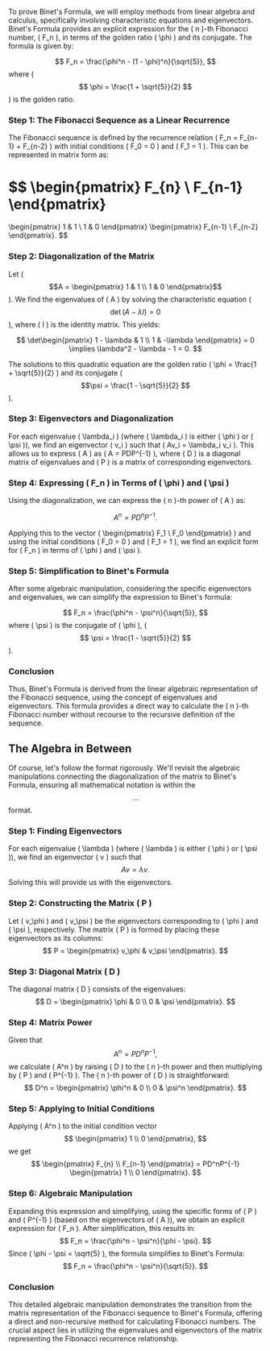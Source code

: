 To prove Binet's Formula, we will employ methods from linear algebra and calculus, specifically involving characteristic equations and eigenvectors. Binet's Formula provides an explicit expression for the \( n \)-th Fibonacci number, \( F_n \), in terms of the golden ratio \( \phi \) and its conjugate. The formula is given by:

$$
F_n = \frac{\phi^n - (1 - \phi)^n}{\sqrt{5}},
$$
where \( $$ \phi = \frac{1 + \sqrt{5}}{2} $$\) is the golden ratio.

### Step 1: The Fibonacci Sequence as a Linear Recurrence

The Fibonacci sequence is defined by the recurrence relation \( F_n = F_{n-1} + F_{n-2} \) with initial conditions \( F_0 = 0 \) and \( F_1 = 1 \). This can be represented in matrix form as:

$$
\begin{pmatrix}
F_{n} \\
F_{n-1}
\end{pmatrix}
=
\begin{pmatrix}
1 & 1 \\
1 & 0
\end{pmatrix}
\begin{pmatrix}
F_{n-1} \\
F_{n-2}
\end{pmatrix}.
$$

### Step 2: Diagonalization of the Matrix

Let \( $$A = \begin{pmatrix} 1 & 1 \\ 1 & 0 \end{pmatrix}$$ \). We find the eigenvalues of \( A \) by solving the characteristic equation \( $$\det(A - \lambda I) = 0 $$\), where \( I \) is the identity matrix. This yields:

$$
\det\begin{pmatrix}
1 - \lambda & 1 \\
1 & -\lambda
\end{pmatrix}
= 0
\implies
\lambda^2 - \lambda - 1 = 0.
$$

The solutions to this quadratic equation are the golden ratio \( \phi = \frac{1 + \sqrt{5}}{2} \) and its conjugate \( $$\psi = \frac{1 - \sqrt{5}}{2} $$\).

### Step 3: Eigenvectors and Diagonalization

For each eigenvalue \( \lambda_i \) (where \( \lambda_i \) is either \( \phi \) or \( \psi \)), we find an eigenvector \( v_i \) such that \( Av_i = \lambda_i v_i \). This allows us to express \( A \) as \( A = PDP^{-1} \), where \( D \) is a diagonal matrix of eigenvalues and \( P \) is a matrix of corresponding eigenvectors.

### Step 4: Expressing \( F_n \) in Terms of \( \phi \) and \( \psi \)

Using the diagonalization, we can express the \( n \)-th power of \( A \) as:

$$
A^n = PD^nP^{-1}.
$$

Applying this to the vector \( \begin{pmatrix} F_1 \\ F_0 \end{pmatrix} \) and using the initial conditions \( F_0 = 0 \) and \( F_1 = 1 \), we find an explicit form for \( F_n \) in terms of \( \phi \) and \( \psi \).

### Step 5: Simplification to Binet's Formula

After some algebraic manipulation, considering the specific eigenvectors and eigenvalues, we can simplify the expression to Binet's formula:

$$
F_n = \frac{\phi^n - \psi^n}{\sqrt{5}},
$$
where \( \psi \) is the conjugate of \( \phi \), \( $$ \psi = \frac{1 - \sqrt{5}}{2} $$\).

### Conclusion

Thus, Binet's Formula is derived from the linear algebraic representation of the Fibonacci sequence, using the concept of eigenvalues and eigenvectors. This formula provides a direct way to calculate the \( n \)-th Fibonacci number without recourse to the recursive definition of the sequence.


## The Algebra in Between
Of course, let's follow the format rigorously. We'll revisit the algebraic manipulations connecting the diagonalization of the matrix to Binet's Formula, ensuring all mathematical notation is within the $$...$$ format.

### Step 1: Finding Eigenvectors
For each eigenvalue \( \lambda \) (where \( \lambda \) is either \( \phi \) or \( \psi \)), we find an eigenvector \( v \) such that 
$$
Av = \lambda v. 
$$
Solving this will provide us with the eigenvectors.

### Step 2: Constructing the Matrix \( P \)
Let \( v_\phi \) and \( v_\psi \) be the eigenvectors corresponding to \( \phi \) and \( \psi \), respectively. The matrix \( P \) is formed by placing these eigenvectors as its columns:
$$
P = \begin{pmatrix} v_\phi & v_\psi \end{pmatrix}.
$$

### Step 3: Diagonal Matrix \( D \)
The diagonal matrix \( D \) consists of the eigenvalues:
$$
D = \begin{pmatrix} \phi & 0 \\ 0 & \psi \end{pmatrix}.
$$

### Step 4: Matrix Power
Given that 
$$
A^n = PD^nP^{-1}, 
$$
we calculate \( A^n \) by raising \( D \) to the \( n \)-th power and then multiplying by \( P \) and \( P^{-1} \). The \( n \)-th power of \( D \) is straightforward:
$$
D^n = \begin{pmatrix} \phi^n & 0 \\ 0 & \psi^n \end{pmatrix}.
$$

### Step 5: Applying to Initial Conditions
Applying \( A^n \) to the initial condition vector 
$$
\begin{pmatrix} 1 \\ 0 \end{pmatrix},
$$ 
we get
$$
\begin{pmatrix} F_{n} \\ F_{n-1} \end{pmatrix} = PD^nP^{-1} \begin{pmatrix} 1 \\ 0 \end{pmatrix}.
$$

### Step 6: Algebraic Manipulation
Expanding this expression and simplifying, using the specific forms of \( P \) and \( P^{-1} \) (based on the eigenvectors of \( A \)), we obtain an explicit expression for \( F_n \). After simplification, this results in:
$$
F_n = \frac{\phi^n - \psi^n}{\phi - \psi}.
$$
Since \( \phi - \psi = \sqrt{5} \), the formula simplifies to Binet's Formula:
$$
F_n = \frac{\phi^n - \psi^n}{\sqrt{5}}.
$$

### Conclusion
This detailed algebraic manipulation demonstrates the transition from the matrix representation of the Fibonacci sequence to Binet's Formula, offering a direct and non-recursive method for calculating Fibonacci numbers. The crucial aspect lies in utilizing the eigenvalues and eigenvectors of the matrix representing the Fibonacci recurrence relationship.